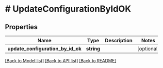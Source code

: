 # # UpdateConfigurationByIdOK

## Properties

Name | Type | Description | Notes
------------ | ------------- | ------------- | -------------
**update_configuration_by_id_ok** | **string** |  | [optional]

[[Back to Model list]](../../README.md#models) [[Back to API list]](../../README.md#endpoints) [[Back to README]](../../README.md)
